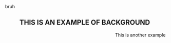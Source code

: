 <html>
<head> 
<title>9C
</title>
</head>
<body background=>
<img src=""> bruh </img>  
<H2 align="center">THIS IS AN EXAMPLE OF BACKGROUND</H2>
<p align="right">This is another example
<p>
 



</body>
</html>
